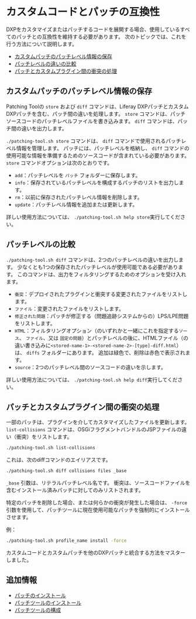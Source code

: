 # カスタムコードとパッチの互換性

DXPをカスタマイズまたはパッチするコードを展開する場合、使用しているすべてのパッチとの互換性を維持する必要があります。 次のトピックでは、これを行う方法について説明します。

  - [カスタムパッチのパッチレベル情報の保存](#storing-patch-level-information-for-custom-patches)
  - [パッチレベルの違いの比較](#comparing-patch-level-differences)
  - [パッチとカスタムプラグイン間の衝突の処理](#handling-collisions-between-patches-and-custom-plugins)

## カスタムパッチのパッチレベル情報の保存

Patching Toolの `store` および `diff` コマンドは、Liferay DXPパッチとカスタムDXPパッチを含む、パッチ間の違いを処理します。 `store` コマンドは、パッチソースコードのパッチレベルファイルを書き込みます。 `diff` コマンドは、パッチ間の違いを出力します。

`./patching-tool.sh store` コマンドは、 `diff` コマンドで使用されるパッチレベル情報を管理します。 パッチには、パッチレベルを格納し、 `diff` コマンドの使用可能な情報を準備するためのソースコードが含まれている必要があります。 `store` コマンドオプションは次のとおりです。

  - `add`：パッチレベルを `パッチ` フォルダーに保存します。
  - `info`：保存されているパッチレベルを構成するパッチのリストを出力します。
  - `rm`：以前に保存されたパッチレベル情報を削除します。
  - `update`：パッチレベル情報を追加または更新します。

詳しい使用方法については、 `./patching-tool.sh help store`実行してください。

## パッチレベルの比較

`./patching-tool.sh diff` コマンドは、2つのパッチレベルの違いを出力します。 少なくとも1つの保存されたパッチレベルが使用可能である必要があります。 このコマンドは、出力をフィルタリングするためのオプションを受け入れます。

  - `衝突`：デプロイされたプラグインと衝突する変更されたファイルをリストします。
  - `ファイル`：変更されたファイルをリストします。
  - `修正された問題`：パッチが修正する（問題追跡システムからの）LPS/LPE問題をリストします。
  - `HTML`：フィルタリングオプション（のいずれかと一緒にこれを指定する`ソース`、 `ファイル`、又は `固定の問題`）とパッチレベルの後に、HTMLファイル（の違い書き込みに`<stored-name-1>-<stored-name-2>-[type]-diff.html`）は、 `diffs` フォルダーにあります。 追加は緑色で、削除は赤色で表示されます。
  - `source`：2つのパッチレベル間のソースコードの違いを示します。

詳しい使用方法については、 `./patching-tool.sh help diff`実行してください。

## パッチとカスタムプラグイン間の衝突の処理

一部のパッチは、プラグインを介してカスタマイズしたファイルを更新します。 `list-collisions` コマンドは、OSGiフラグメントバンドルのJSPファイルの違い（衝突）をリストします。

``` bash
./patching-tool.sh list-collisions
```

これは、次のdiffコマンドのエイリアスです。

``` bash
./patching-tool.sh diff collisions files _base
```

`_base` 引数は、リテラルパッチレベル名です。 衝突は、ソースコードファイルを含むインストール済みパッチに対してのみリストされます。

特定のパッチを削除した場合、または何らかの衝突が発生した場合は、 `-force` 引数を使用して、パッチツールに現在使用可能なパッチを強制的にインストールさせます。

例：

``` bash
./patching-tool.sh profile_name install -force
```

カスタムコードとカスタムパッチを他のDXPパッチと統合する方法をマスターしました。

## 追加情報

  - [パッチのインストール](../installing-patches-for-dxp-7-3-and-earlier.md)
  - [パッチツールのインストール](../../reference/installing-the-patching-tool.md)
  - [パッチツールの構成](../../reference/configuring-the-patching-tool.md)
